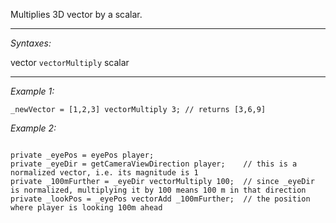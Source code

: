 Multiplies 3D vector by a scalar.


---
*Syntaxes:*

vector `vectorMultiply` scalar

---
*Example 1:*

```sqf
_newVector = [1,2,3] vectorMultiply 3; // returns [3,6,9]
```

*Example 2:*

```sqf
 
private _eyePos = eyePos player;
private _eyeDir = getCameraViewDirection player;    // this is a normalized vector, i.e. its magnitude is 1
private _100mFurther = _eyeDir vectorMultiply 100;  // since _eyeDir is normalized, multiplying it by 100 means 100 m in that direction
private _lookPos = _eyePos vectorAdd _100mFurther;  // the position where player is looking 100m ahead
```